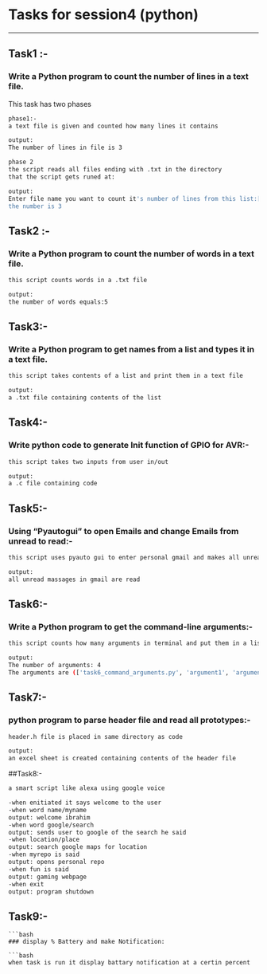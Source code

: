 # Tasks for session4 (python)
--------------------------------
## Task1 :-
### Write a Python program to count the number of lines in a text file.
This task has two phases
```bash
phase1:-
a text file is given and counted how many lines it contains

output:
The number of lines in file is 3

```
```bash
phase 2
the script reads all files ending with .txt in the directory
that the script gets runed at:

output:
Enter file name you want to count it's number of lines from this list:['text.txt']
the number is 3
```
## Task2 :-
### Write a Python program to count the number of words in a text file.
```bash
this script counts words in a .txt file
```
```bash
output:
the number of words equals:5
```
## Task3:-
### Write a Python program to get names from a list and types it in a text file.

```bash
this script takes contents of a list and print them in a text file
```
```bash
output:
a .txt file containing contents of the list
```
## Task4:-
### Write python code to generate Init function of GPIO for AVR:-
```bash
this script takes two inputs from user in/out
```
```bash
output:
a .c file containing code
```
## Task5:-
### Using “Pyautogui” to open Emails and change Emails from unread to read:-
```bash
this script uses pyauto gui to enter personal gmail and makes all unread massage to read
```
```bash
output:
all unread massages in gmail are read
```
##

## Task6:-
### Write a Python program to get the command-line arguments:-
```bash
this script counts how many arguments in terminal and put them in a list
```
```bash
output:
The number of arguments: 4
The arguments are (['task6_command_arguments.py', 'argument1', 'argument2', 'arg3'])
```
## Task7:-
### python program to parse header file and read all prototypes:-

```bash
header.h file is placed in same directory as code 
```
```bash
output:
an excel sheet is created containing contents of the header file

```
##Task8:-
```bash
a smart script like alexa using google voice
```

```bash
-when enitiated it says welcome to the user
-when word name/myname 
output: welcome ibrahim
-when word google/search
output: sends user to google of the search he said
-when location/place
output: search google maps for location
-when myrepo is said
output: opens personal repo
-when fun is said
output: gaming webpage
-when exit
output: program shutdown
```
## Task9:-
```
```bash
### display % Battery and make Notification:
```
```
```bash
when task is run it display battary notification at a certin percent
```
